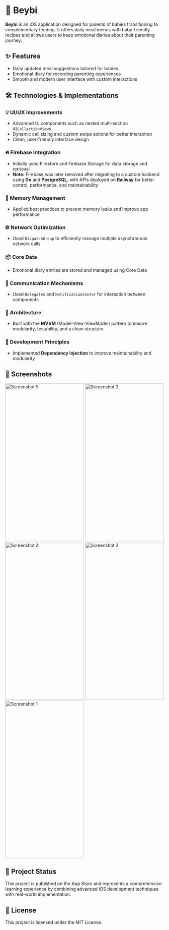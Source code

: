 # 🍼 Beybi

**Beybi** is an iOS application designed for parents of babies transitioning to complementary feeding. It offers daily meal menus with baby-friendly recipes and allows users to keep emotional diaries about their parenting journey.

  ## ✨ Features
  - Daily updated meal suggestions tailored for babies
  - Emotional diary for recording parenting experiences
  - Smooth and modern user interface with custom interactions

  ## 🛠 Technologies & Implementations
  ### 💡 UI/UX Improvements
  - Advanced UI components such as nested multi-section `UICollectionView`s
  - Dynamic cell sizing and custom swipe actions for better interaction
  - Clean, user-friendly interface design

  ### 🔥 Firebase Integration
  - Initially used Firestore and Firebase Storage for data storage and retrieval  
  - **Note:** Firebase was later removed after migrating to a custom backend using **Go** and **PostgreSQL**, with APIs deployed on **Railway** for better control, performance, and maintainability


  ### 🧠 Memory Management
  - Applied best practices to prevent memory leaks and improve app performance

  ### 🌐 Network Optimization
  - Used `DispatchGroup` to efficiently manage multiple asynchronous network calls

  ### 📦 Core Data
  - Emotional diary entries are stored and managed using Core Data

  ### 🔁 Communication Mechanisms
  - Used `Delegates` and `NotificationCenter` for interaction between components

  ### 🧱 Architecture
  - Built with the **MVVM** (Model-View-ViewModel) pattern to ensure modularity, testability, and a clean structure

  ### 🧩 Development Principles
  - Implemented **Dependency Injection** to improve maintainability and modularity


## 📸 Screenshots 
<p float="left">
  <img src="https://github.com/user-attachments/assets/b481e2b5-649e-4a8f-b832-89be6396dad8" width="250" height="500" alt="Screenshot 5" />
  <img src="https://github.com/user-attachments/assets/4a92aa3c-004b-4e4e-8e1c-d1798b7bed0c" width="250" height="500" alt="Screenshot 3" />
  <img src="https://github.com/user-attachments/assets/8155313f-bc23-4390-85e5-05e922441b1a" width="250" height="500" alt="Screenshot 4" />
  <img src="https://github.com/user-attachments/assets/b425309b-6167-4026-a3c2-3f332d005e23" width="250" height="500" alt="Screenshot 2" />
  <img src="https://github.com/user-attachments/assets/a376e3c5-83af-490c-ae55-d82473497a49" width="250" height="500" alt="Screenshot 1" />
</p>


## 🧪 Project Status
This project is published on the App Store and represents a comprehensive learning experience by combining advanced iOS development techniques with real-world implementation.

## 📄 License
This project is licensed under the MIT License.
